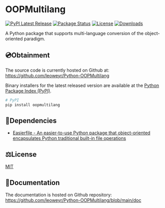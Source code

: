 # OOPMultilang

[![PyPI Latest Release](https://img.shields.io/pypi/v/oopmultilang.svg)](https://pypi.org/project/oopmultilang/)
[![Package Status](https://img.shields.io/pypi/status/oopmultilang.svg)](https://pypi.org/project/oopmultilang/)
[![License](https://img.shields.io/pypi/l/oopmultilang.svg)](https://github.com/leoweyr/Python-OOPMultilang/blob/main/LICENSE)
[![Downloads](https://static.pepy.tech/personalized-badge/oopmultilang?period=total&units=international_system&left_color=grey&right_color=green&left_text=pypi%20downloads)](https://pepy.tech/project/oopmultilang)

A Python package that supports multi-language conversion of the object-oriented paradigm.

## 💿Obtainment

The source code is currently hosted on Github at:  https://github.com/leoweyr/Python-OOPMultilang

Binary installers for the latest released version are available at the [Python Package Index (PyPI)](https://pypi.org/project/oopmultilang/).

```sh
# PyPI
pip install oopmultilang
```

## 🔗Dependencies

- [Easierfile - An easier-to-use Python package that object-oriented encapsulates Python traditional built-in file operations](https://github.com/leoweyr/Python-Easierfile)

## ⚖️License

[MIT](https://github.com/leoweyr/Python-OOPMultilang/blob/main/LICENSE)

## 📗Documentation

The documentation is hosted on Github repository: https://github.com/leoweyr/Python-OOPMultilang/blob/main/doc
